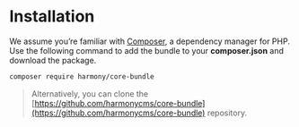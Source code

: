 # Installation

We assume you’re familiar with [Composer](https://getcomposer.org), a dependency manager for PHP. Use the following command to add the bundle to your **composer.json** and download the package.

```bash
composer require harmony/core-bundle
```

> Alternatively, you can clone the [https://github.com/harmonycms/core-bundle](https://github.com/harmonycms/core-bundle) repository.

